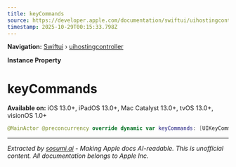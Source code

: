 ```yaml
---
title: keyCommands
source: https://developer.apple.com/documentation/swiftui/uihostingcontroller/keycommands
timestamp: 2025-10-29T00:15:33.798Z
---
```


**Navigation:** [Swiftui](/documentation/swiftui) › [uihostingcontroller](/documentation/swiftui/uihostingcontroller)

**Instance Property**

# keyCommands

**Available on:** iOS 13.0+, iPadOS 13.0+, Mac Catalyst 13.0+, tvOS 13.0+, visionOS 1.0+

```swift
@MainActor @preconcurrency override dynamic var keyCommands: [UIKeyCommand]? { get }
```

---

*Extracted by [sosumi.ai](https://sosumi.ai) - Making Apple docs AI-readable.*
*This is unofficial content. All documentation belongs to Apple Inc.*
